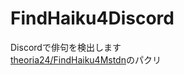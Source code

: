 # FindHaiku4Discord

Discordで俳句を検出します  
[theoria24/FindHaiku4Mstdn](https://github.com/theoria24/FindHaiku4Mstdn)のパクリ
